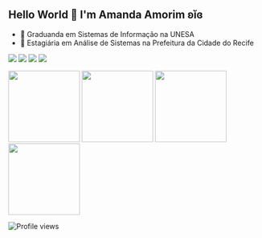 ## Hello World 👋 I'm Amanda Amorim ʚĭɞ
- 🔭 Graduanda em Sistemas de Informação na UNESA
- 💼 Estagiária em Análise de Sistemas na Prefeitura da Cidade do Recife
  
<a href="https://www.behance.net/amandavsamorim" target="_blank"><img src="https://img.shields.io/badge/-Behance-33C3FF?style=for-the-badge&logo=behance&logoColor=white"></a>
<a href="https://drive.google.com/file/d/1SdoHyVHIJg9050ZXbDp4w02GIHPf0DIl/view?usp=sharing" target="_blank"><img src="https://img.shields.io/badge/Currículo-33C3FF?style=for-the-badge&logo=About.me&logoColor=white"></a>
<a href="https://www.figma.com/@amandavsamorim"><img src="https://img.shields.io/badge/Figma_community-33C3FF?style=for-the-badge&logo=figma&logoColor=white" target="_blank"></a>
<a href="https://www.linkedin.com/in/amandavsamorim" target="_blank"><img src="https://img.shields.io/badge/-LinkedIn-33C3FF?style=for-the-badge&logo=linkedin&logoColor=white" target="_blank"></a>

<div align="left">
<img height="142em" src="https://github-profile-summary-cards.vercel.app/api/cards/profile-details?username=amandavsamorim&theme=react"/> 
<img height="142em" src="https://github-readme-stats.vercel.app/api?username=amandavsamorim&show_icons=true&theme=react&include_all_commits=true&count_private=false&hide_border=true"/> <img height="142em" src="https://github-readme-stats.vercel.app/api/top-langs/?username=amandavsamorim&layout=compact&langs_count=7&theme=react&hide_border=true"/> <img height="142em" src="https://github-readme-streak-stats.herokuapp.com/?user=amandavsamorim&theme=react&hide_border=true">
<p align="left"> <img src="https://komarev.com/ghpvc/?username=amandavsamorim&color=33C3FF" alt="Profile views"/></p>
</div>
